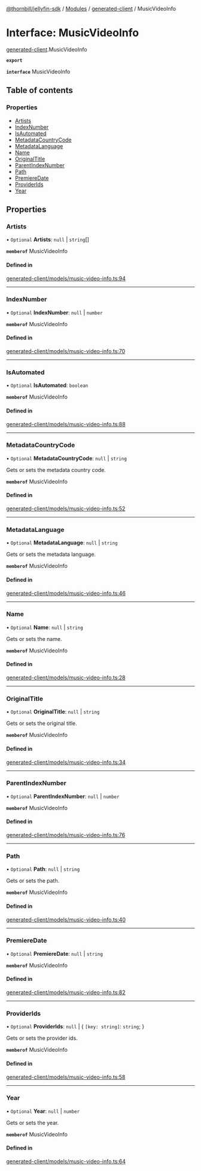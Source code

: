 [@thornbill/jellyfin-sdk](../README.md) / [Modules](../modules.md) / [generated-client](../modules/generated_client.md) / MusicVideoInfo

# Interface: MusicVideoInfo

[generated-client](../modules/generated_client.md).MusicVideoInfo

**`export`**

**`interface`** MusicVideoInfo

## Table of contents

### Properties

- [Artists](generated_client.MusicVideoInfo.md#artists)
- [IndexNumber](generated_client.MusicVideoInfo.md#indexnumber)
- [IsAutomated](generated_client.MusicVideoInfo.md#isautomated)
- [MetadataCountryCode](generated_client.MusicVideoInfo.md#metadatacountrycode)
- [MetadataLanguage](generated_client.MusicVideoInfo.md#metadatalanguage)
- [Name](generated_client.MusicVideoInfo.md#name)
- [OriginalTitle](generated_client.MusicVideoInfo.md#originaltitle)
- [ParentIndexNumber](generated_client.MusicVideoInfo.md#parentindexnumber)
- [Path](generated_client.MusicVideoInfo.md#path)
- [PremiereDate](generated_client.MusicVideoInfo.md#premieredate)
- [ProviderIds](generated_client.MusicVideoInfo.md#providerids)
- [Year](generated_client.MusicVideoInfo.md#year)

## Properties

### Artists

• `Optional` **Artists**: ``null`` \| `string`[]

**`memberof`** MusicVideoInfo

#### Defined in

[generated-client/models/music-video-info.ts:94](https://github.com/jellyfin/jellyfin-sdk-typescript/blob/fa599ae/src/generated-client/models/music-video-info.ts#L94)

___

### IndexNumber

• `Optional` **IndexNumber**: ``null`` \| `number`

**`memberof`** MusicVideoInfo

#### Defined in

[generated-client/models/music-video-info.ts:70](https://github.com/jellyfin/jellyfin-sdk-typescript/blob/fa599ae/src/generated-client/models/music-video-info.ts#L70)

___

### IsAutomated

• `Optional` **IsAutomated**: `boolean`

**`memberof`** MusicVideoInfo

#### Defined in

[generated-client/models/music-video-info.ts:88](https://github.com/jellyfin/jellyfin-sdk-typescript/blob/fa599ae/src/generated-client/models/music-video-info.ts#L88)

___

### MetadataCountryCode

• `Optional` **MetadataCountryCode**: ``null`` \| `string`

Gets or sets the metadata country code.

**`memberof`** MusicVideoInfo

#### Defined in

[generated-client/models/music-video-info.ts:52](https://github.com/jellyfin/jellyfin-sdk-typescript/blob/fa599ae/src/generated-client/models/music-video-info.ts#L52)

___

### MetadataLanguage

• `Optional` **MetadataLanguage**: ``null`` \| `string`

Gets or sets the metadata language.

**`memberof`** MusicVideoInfo

#### Defined in

[generated-client/models/music-video-info.ts:46](https://github.com/jellyfin/jellyfin-sdk-typescript/blob/fa599ae/src/generated-client/models/music-video-info.ts#L46)

___

### Name

• `Optional` **Name**: ``null`` \| `string`

Gets or sets the name.

**`memberof`** MusicVideoInfo

#### Defined in

[generated-client/models/music-video-info.ts:28](https://github.com/jellyfin/jellyfin-sdk-typescript/blob/fa599ae/src/generated-client/models/music-video-info.ts#L28)

___

### OriginalTitle

• `Optional` **OriginalTitle**: ``null`` \| `string`

Gets or sets the original title.

**`memberof`** MusicVideoInfo

#### Defined in

[generated-client/models/music-video-info.ts:34](https://github.com/jellyfin/jellyfin-sdk-typescript/blob/fa599ae/src/generated-client/models/music-video-info.ts#L34)

___

### ParentIndexNumber

• `Optional` **ParentIndexNumber**: ``null`` \| `number`

**`memberof`** MusicVideoInfo

#### Defined in

[generated-client/models/music-video-info.ts:76](https://github.com/jellyfin/jellyfin-sdk-typescript/blob/fa599ae/src/generated-client/models/music-video-info.ts#L76)

___

### Path

• `Optional` **Path**: ``null`` \| `string`

Gets or sets the path.

**`memberof`** MusicVideoInfo

#### Defined in

[generated-client/models/music-video-info.ts:40](https://github.com/jellyfin/jellyfin-sdk-typescript/blob/fa599ae/src/generated-client/models/music-video-info.ts#L40)

___

### PremiereDate

• `Optional` **PremiereDate**: ``null`` \| `string`

**`memberof`** MusicVideoInfo

#### Defined in

[generated-client/models/music-video-info.ts:82](https://github.com/jellyfin/jellyfin-sdk-typescript/blob/fa599ae/src/generated-client/models/music-video-info.ts#L82)

___

### ProviderIds

• `Optional` **ProviderIds**: ``null`` \| { `[key: string]`: `string`;  }

Gets or sets the provider ids.

**`memberof`** MusicVideoInfo

#### Defined in

[generated-client/models/music-video-info.ts:58](https://github.com/jellyfin/jellyfin-sdk-typescript/blob/fa599ae/src/generated-client/models/music-video-info.ts#L58)

___

### Year

• `Optional` **Year**: ``null`` \| `number`

Gets or sets the year.

**`memberof`** MusicVideoInfo

#### Defined in

[generated-client/models/music-video-info.ts:64](https://github.com/jellyfin/jellyfin-sdk-typescript/blob/fa599ae/src/generated-client/models/music-video-info.ts#L64)
